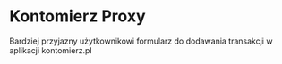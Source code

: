 # Kontomierz Proxy

Bardziej przyjazny użytkownikowi formularz do dodawania transakcji w aplikacji kontomierz.pl
